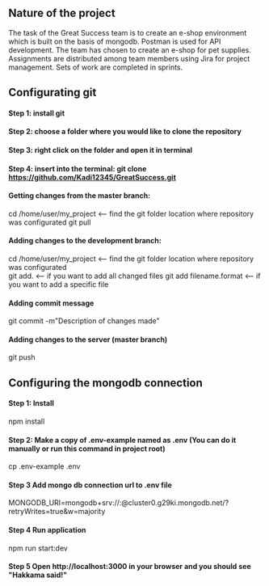 
## Nature of the project

The task of the Great Success team is to create an e-shop environment which is built on the basis of mongodb. Postman is used for API development. The team has chosen to create an e-shop for pet supplies. Assignments are distributed among team members using Jira for project management. Sets of work are completed in sprints.

## Configurating git

#### Step 1: install git

#### Step 2: choose a folder where you would like to clone the repository

#### Step 3: right click on the folder and open it in terminal

#### Step 4: insert into the terminal: git clone https://github.com/Kadi12345/GreatSuccess.git

#### Getting changes from the master branch:
cd /home/user/my_project  <-- find the git folder location where repository was configurated
git pull

#### Adding changes to the development branch:
cd /home/user/my_project  <-- find the git folder location where repository was configurated<br>
git add.                  <-- if you want to add all changed files
git add filename.format   <-- if you want to add a specific file

#### Adding commit message
git commit -m"Description of changes made"

#### Adding changes to the server (master branch)
git push

## Configuring the mongodb connection

#### Step 1: Install 
npm install

#### Step 2: Make a copy of .env-example named as .env (You can do it manually or run this command in project root)
cp .env-example .env

#### Step 3 Add mongo db connection url to .env file
MONGODB_URI=mongodb+srv://<username>:<password>@cluster0.g29ki.mongodb.net/<dbName>?retryWrites=true&w=majority

#### Step 4 Run application
npm run start:dev

#### Step 5 Open http://localhost:3000 in your browser and you should see "Hakkama said!"
